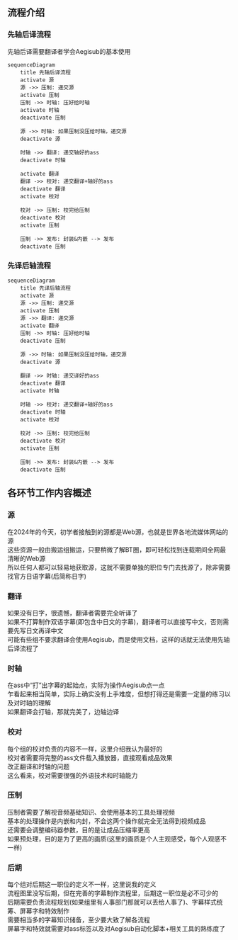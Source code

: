 ## 流程介绍
### 先轴后译流程
先轴后译需要翻译者学会Aegisub的基本使用
```mermaid
sequenceDiagram
    title 先轴后译流程
    activate 源
    源 ->> 压制: 递交源
    activate 压制
    压制 ->> 时轴: 压好给时轴
    activate 时轴
    deactivate 压制

    源 ->> 时轴: 如果压制没压给时轴，递交源
    deactivate 源

    时轴 ->> 翻译: 递交轴好的ass
    deactivate 时轴

    activate 翻译
    翻译 ->> 校对: 递交翻译+轴好的ass
    deactivate 翻译
    activate 校对

    校对 ->> 压制: 校完给压制
    deactivate 校对
    activate 压制
    
    压制 ->> 发布: 封装&内嵌 --> 发布
    deactivate 压制
```
### 先译后轴流程
```mermaid
sequenceDiagram
    title 先译后轴流程
    activate 源
    源 ->> 压制: 递交源
    activate 压制
    源 ->> 翻译: 递交源
    activate 翻译
    压制 ->> 时轴: 压好给时轴
    deactivate 压制

    源 ->> 时轴: 如果压制没压给时轴，递交源
    deactivate 源

    翻译 ->> 时轴: 递交译好的ass
    deactivate 翻译
    activate 时轴

    时轴 ->> 校对: 递交翻译+轴好的ass
    deactivate 时轴
    activate 校对

    校对 ->> 压制: 校完给压制
    deactivate 校对
    activate 压制
    
    压制 ->> 发布: 封装&内嵌 --> 发布
    deactivate 压制
```

## 各环节工作内容概述
### 源
在2024年的今天，初学者接触到的源都是Web源，也就是世界各地流媒体网站的源  
这些资源一般由搬运组搬运，只要稍微了解BT圈，即可轻松找到连载期间全网最清晰的Web源  
所以任何人都可以轻易地获取源，这就不需要单独的职位专门去找源了，除非需要找官方日语字幕(后简称日字)
### 翻译
如果没有日字，很遗憾，翻译者需要完全听译了  
如果不打算制作双语字幕(即包含中日文的字幕)，翻译者可以直接写中文，否则需要先写日文再译中文  
可能有些组不要求翻译会使用Aegisub，而是使用文档，这样的话就无法使用先轴后译流程了
### 时轴
在ass中“打”出字幕的起始点，实际为操作Aegisub点一点  
乍看起来相当简单，实际上确实没有上手难度，但想打得还是需要一定量的练习以及对时轴的理解  
如果翻译会打轴，那就完美了，边轴边译
### 校对
每个组的校对负责的内容不一样，这里介绍我认为最好的  
校对者需要将完整的ass文件载入播放器，直接观看成品效果  
改正翻译和时轴的问题  
这么看来，校对需要很强的外语技术和时轴能力
### 压制
压制者需要了解视音频基础知识、会使用基本的工具处理视频  
基本的处理操作是内嵌和内封，不会这两个操作就完全无法得到视频成品  
还需要会调整编码器参数，目的是让成品压缩率更高  
如果预处理，目的是为了更高的画质(这里的画质是个人主观感受，每个人观感不一样)
### 后期
每个组对后期这一职位的定义不一样，这里说我的定义  
流程图里没写后期，但在完善的字幕制作流程里，后期这一职位是必不可少的  
后期需要负责流程规划(如果组里有人事部门那就可以丢给人事了)、字幕样式统筹、屏幕字和特效制作  
需要相当多的字幕知识储备，至少要大致了解各流程  
屏幕字和特效就需要对ass标签以及对Aegisub自动化脚本+相关工具的熟练度了
